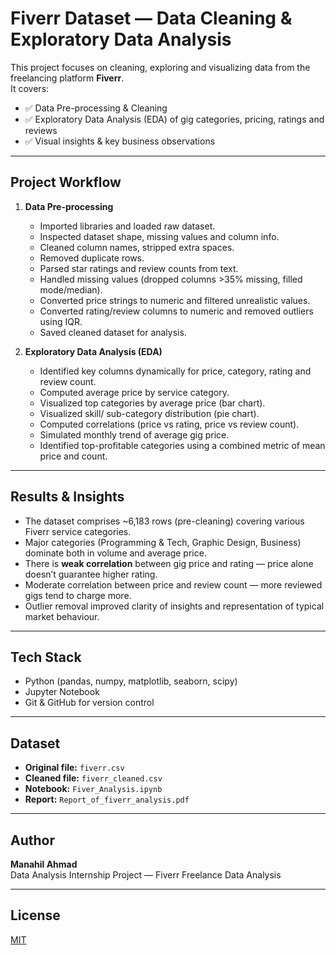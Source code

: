 # Fiverr Dataset — Data Cleaning & Exploratory Data Analysis

This project focuses on cleaning, exploring and visualizing data from the freelancing platform **Fiverr**.  
It covers:

- ✅ Data Pre-processing & Cleaning  
- ✅ Exploratory Data Analysis (EDA) of gig categories, pricing, ratings and reviews  
- ✅ Visual insights & key business observations

---

## Project Workflow

1. **Data Pre-processing**  
   - Imported libraries and loaded raw dataset.  
   - Inspected dataset shape, missing values and column info.  
   - Cleaned column names, stripped extra spaces.  
   - Removed duplicate rows.  
   - Parsed star ratings and review counts from text.  
   - Handled missing values (dropped columns >35% missing, filled mode/median).  
   - Converted price strings to numeric and filtered unrealistic values.  
   - Converted rating/review columns to numeric and removed outliers using IQR.  
   - Saved cleaned dataset for analysis.

2. **Exploratory Data Analysis (EDA)**  
   - Identified key columns dynamically for price, category, rating and review count.  
   - Computed average price by service category.  
   - Visualized top categories by average price (bar chart).  
   - Visualized skill/ sub-category distribution (pie chart).  
   - Computed correlations (price vs rating, price vs review count).  
   - Simulated monthly trend of average gig price.  
   - Identified top-profitable categories using a combined metric of mean price and count.

---

## Results & Insights

- The dataset comprises ~6,183 rows (pre-cleaning) covering various Fiverr service categories.  
- Major categories (Programming & Tech, Graphic Design, Business) dominate both in volume and average price.  
- There is **weak correlation** between gig price and rating — price alone doesn’t guarantee higher rating.  
- Moderate correlation between price and review count — more reviewed gigs tend to charge more.  
- Outlier removal improved clarity of insights and representation of typical market behaviour.

---

## Tech Stack

- Python (pandas, numpy, matplotlib, seaborn, scipy)  
- Jupyter Notebook  
- Git & GitHub for version control  

---

## Dataset

- **Original file:** `fiverr.csv`  
- **Cleaned file:** `fiverr_cleaned.csv`  
- **Notebook:** `Fiver_Analysis.ipynb`  
- **Report:** `Report_of_fiverr_analysis.pdf`

---

## Author

**Manahil Ahmad**  
Data Analysis Internship Project — Fiverr Freelance Data Analysis

---

## License

[MIT](LICENSE)
